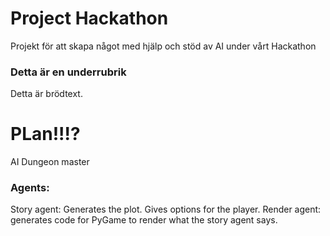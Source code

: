 # Project Hackathon

Projekt för att skapa något med hjälp och stöd av AI under vårt Hackathon

### Detta är en underrubrik
Detta är brödtext.

# PLan!!!?
AI Dungeon master

### Agents:
Story agent: Generates the plot. Gives options for the player.
Render agent: generates code for PyGame to render what the story agent says.
